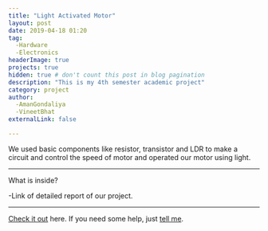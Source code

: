 ```yaml
---
title: "Light Activated Motor"
layout: post
date: 2019-04-18 01:20
tag: 
  -Hardware
  -Electronics
headerImage: true
projects: true
hidden: true # don't count this post in blog pagination
description: "This is my 4th semester academic project"
category: project
author: 
  -AmanGondaliya
  -VineetBhat
externalLink: false

---
```


  We used basic components like resistor, transistor and LDR to make a circuit and control the speed of
  motor and operated our motor using light.
 
---

What is inside?

-Link of detailed report of our project.

---

[Check it out](https://drive.google.com/file/d/1VcIth2hkHEollGWTYDjm9bt0VlGkkOML/view?usp=sharing) here.
If you need some help, just [tell me](mailto:amangondaliya555@gmail.com).
